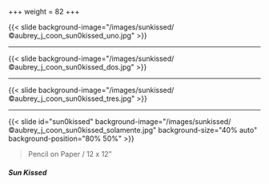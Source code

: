 +++
weight = 82
+++

{{< slide background-image="/images/sunkissed/©aubrey_j_coon_sun0kissed_uno.jpg" >}}

---

{{< slide background-image="/images/sunkissed/©aubrey_j_coon_sun0kissed_dos.jpg" >}}

---

{{< slide background-image="/images/sunkissed/©aubrey_j_coon_sun0kissed_tres.jpg" >}}

---

{{< slide id="sun0kissed" background-image="/images/sunkissed/©aubrey_j_coon_sun0kissed_solamente.jpg" background-size="40% auto" background-position="80% 50%" >}}

> Pencil on Paper / 12 x 12"

##### Sun Kissed